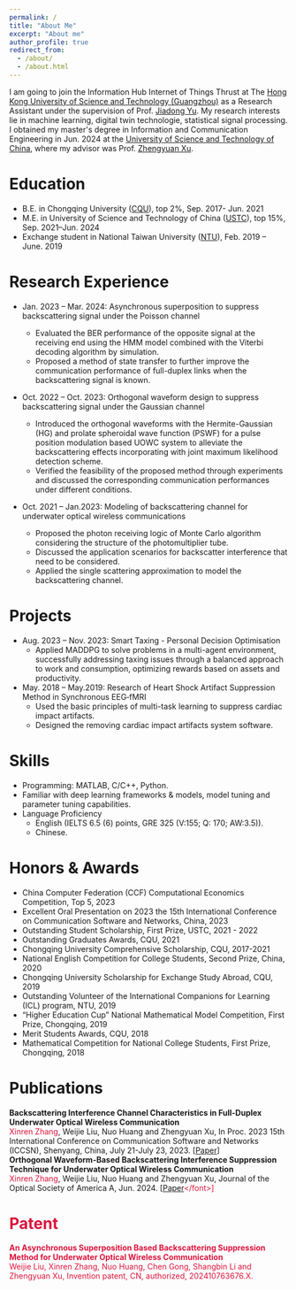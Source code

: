```yaml
---
permalink: /
title: "About Me"
excerpt: "About me"
author_profile: true
redirect_from: 
  - /about/
  - /about.html
---
```


I am going to join the Information Hub Internet of Things Thrust at The [Hong Kong University of Science and Technology (Guangzhou)](https://www.hkust-gz.edu.cn/) as a Research Assistant
under the supervision of Prof. [Jiadong Yu](https://facultyprofiles.hkust-gz.edu.cn/faculty-personal-page/YU-Jiadong/jiadongyu). My research interests lie in machine learning, digital twin technologie, statistical signal processing. I obtained my master's degree in Information and Communication Engineering in Jun. 2024 at the [University of Science and Technology of China](https://en.wikipedia.org/wiki/University_of_Science_and_Technology_of_China), where my advisor was Prof. [Zhengyuan Xu](https://owc.ustc.edu.cn/2014/0818/c10523a116333/page.htm).

Education
======
* B.E. in Chongqing University ([CQU](https://en.wikipedia.org/wiki/Chongqing_University)), top 2%, Sep. 2017- Jun. 2021
* M.E. in University of Science and Technology of China ([USTC](https://en.wikipedia.org/wiki/University_of_Science_and_Technology_of_China)), top 15%, Sep. 2021–Jun. 2024
* Exchange student in National Taiwan University ([NTU](https://en.wikipedia.org/wiki/National_Taiwan_University)), Feb. 2019 – June. 2019

Research Experience
======
* Jan. 2023 – Mar. 2024: Asynchronous superposition to suppress backscattering signal under the Poisson channel  
  * Evaluated the BER performance of the opposite signal at the receiving end using the HMM model combined with the Viterbi decoding algorithm by simulation.
  * Proposed a method of state transfer to further improve the communication performance of full-duplex links when the backscattering signal is known.


* Oct. 2022 – Oct. 2023: Orthogonal waveform design to suppress backscattering signal under the Gaussian channel 
  * Introduced  the orthogonal waveforms with the Hermite-Gaussian (HG) and prolate spheroidal wave function (PSWF) for a pulse position modulation based UOWC system to alleviate the backscattering effects incorporating with joint maximum likelihood detection scheme.
  * Verified the feasibility of the proposed method through experiments and discussed the corresponding communication performances under different conditions.     

* Oct. 2021 – Jan.2023: Modeling of backscattering channel for underwater optical wireless communications        
  * Proposed the photon receiving logic of Monte Carlo algorithm considering the structure of the photomultiplier tube.
  * Discussed the application scenarios for backscatter interference that need to be considered.
  * Applied the single scattering approximation to model the backscattering channel. 

Projects
======
* Aug. 2023 – Nov. 2023: Smart Taxing - Personal Decision Optimisation
  * Applied MADDPG to solve problems in a multi-agent environment, successfully addressing taxing issues through a balanced approach to work and consumption, optimizing rewards based on assets and productivity. 
* May. 2018 – May.2019: Research of Heart Shock Artifact Suppression Method in Synchronous EEG‑fMRI 
  * Used the basic principles of multi-task learning to suppress cardiac impact artifacts. 
  * Designed the removing cardiac impact artifacts system software.
    
Skills
======
* Programming: MATLAB, C/C++, Python.
* Familiar with deep learning frameworks & models, model tuning and parameter tuning capabilities.
* Language Proficiency 
  * English (IELTS 6.5 (6) points, GRE 325 (V:155; Q: 170; AW:3.5)).
  * Chinese.

Honors & Awards
======
* China Computer Federation (CCF) Computational Economics Competition, Top 5, 2023
* Excellent Oral Presentation on 2023 the 15th International Conference on Communication Software and Networks, China, 2023
* Outstanding Student Scholarship, First Prize, USTC, 2021 - 2022
* Outstanding Graduates Awards, CQU, 2021
* Chongqing University Comprehensive Scholarship, CQU, 2017-2021
* National English Competition for College Students, Second Prize, China, 2020
* Chongqing University Scholarship for Exchange Study Abroad, CQU, 2019
* Outstanding Volunteer of the International Companions for Learning (ICL) program, NTU, 2019
* “Higher Education Cup” National Mathematical Model Competition, First Prize, Chongqing, 2019
* Merit Students Awards, CQU, 2018 
* Mathematical Competition for National College Students, First Prize, Chongqing, 2018
  
Publications
======
**Backscattering Interference Channel Characteristics in Full-Duplex Underwater Optical Wireless Communication**<br>
<font color=Crimson>Xinren Zhang</font>, Weijie Liu, Nuo Huang and Zhengyuan Xu,  In Proc. 2023 15th International Conference on Communication Software and Networks (ICCSN), Shenyang, China, July 21-July 23, 2023. [<font color=Crimson>[Paper](https://ieeexplore.ieee.org/abstract/document/10297369)</font>]<br>
**Orthogonal Waveform-Based Backscattering Interference Suppression Technique for Underwater Optical Wireless Communication**<br>
<font color=Crimson>Xinren Zhang</font>, Weijie Liu, Nuo Huang and Zhengyuan Xu, Journal of the Optical Society of America A, Jun. 2024. [<font color=Crimson>[Paper]([https://ieeexplore.ieee.org/abstract/document/10297369](https://opg.optica.org/josaa/viewmedia.cfm?URI=josaa-41-7-1372&seq=0&html=true&origin=search))</font>]<br>

Patent
======
**An Asynchronous Superposition Based Backscattering Suppression Method for Underwater Optical Wireless  Communication**<br>
Weijie Liu, <font color=Crimson>Xinren Zhang</font>, Nuo Huang, Chen Gong, Shangbin Li and Zhengyuan Xu, Invention patent, CN, authorized, 202410763676.X.
 

